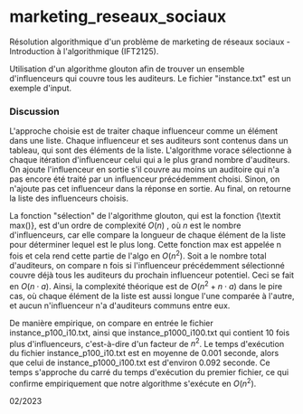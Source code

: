 # marketing_reseaux_sociaux
Résolution algorithmique d'un problème de marketing de réseaux sociaux - Introduction à l'algorithmique (IFT2125).

Utilisation d'un algorithme glouton afin de trouver un ensemble d'influenceurs qui couvre tous les auditeurs. Le fichier "instance.txt" est un exemple d'input.

### Discussion

L'approche choisie est de traiter chaque influenceur comme un élément dans une liste. Chaque influenceur et ses auditeurs sont contenus dans un tableau, qui sont des éléments de la liste. L'algorithme vorace sélectionne à chaque itération d'influenceur celui qui a le plus grand nombre d'auditeurs. On ajoute l'influenceur en sortie s'il couvre au moins un auditoire qui n'a pas encore été traité par un influenceur précédemment choisi. Sinon, on n'ajoute pas cet influenceur dans la réponse en sortie. Au final, on retourne la liste des influenceurs choisis.

La fonction "sélection" de l'algorithme glouton, qui est la fonction {\textit max()}, est d'un ordre de complexité $O(n)$ , où $n$ est le nombre d'influenceurs, car elle compare la longueur de chaque élément de la liste pour déterminer lequel est le plus long. Cette fonction max est appelée n fois et cela rend cette partie de l'algo en $O(n^2)$. Soit a le nombre total d'auditeurs, on compare n fois si l'influenceur précédemment sélectionné couvre déjà tous les auditeurs du prochain influenceur potentiel. Ceci se fait en $O(n\cdot a)$. Ainsi, la complexité théorique est de $O(n^2+n\cdot a)$ dans le pire cas, où chaque élément de la liste est aussi longue l'une comparée à l'autre, et aucun n'influenceur n'a d'auditeurs communs entre eux.

De manière empirique, on compare en entrée le fichier instance\_p100\_i10.txt, ainsi que instance\_p1000\_i100.txt qui contient 10 fois plus d'influenceurs, c'est-à-dire d'un facteur de $n^2$. Le temps d'exécution du fichier instance\_p100\_i10.txt est en moyenne de 0.001 seconde, alors que celui de instance\_p1000\_i100.txt est d'environ 0.092 seconde. Ce temps s'approche du carré du temps d'exécution du premier fichier, ce qui confirme empiriquement que notre algorithme s'exécute en $O(n^2)$.

02/2023
